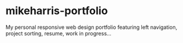 mikeharris-portfolio
====================

My personal responsive web design portfolio featuring left navigation, project sorting, resume, work in progress...
